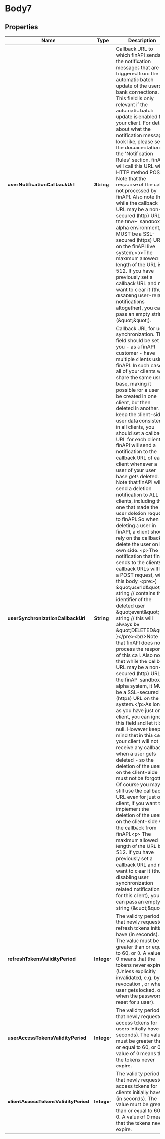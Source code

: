 
# Body7

## Properties
Name | Type | Description | Notes
------------ | ------------- | ------------- | -------------
**userNotificationCallbackUrl** | **String** | Callback URL to which finAPI sends the notification messages that are triggered from the automatic batch update of the users&#39; bank connections. This field is only relevant if the automatic batch update is enabled for your client. For details about what the notification messages look like, please see the documentation in the &#39;Notification Rules&#39; section. finAPI will call this URL with HTTP method POST. Note that the response of the call is not processed by finAPI. Also note that while the callback URL may be a non-secured (http) URL on the finAPI sandbox or alpha environment, it MUST be a SSL-secured (https) URL on the finAPI live system.&lt;p&gt;The maximum allowed length of the URL is 512. If you have previously set a callback URL and now want to clear it (thus disabling user-related notifications altogether), you can pass an empty string (\&quot;\&quot;). |  [optional]
**userSynchronizationCallbackUrl** | **String** | Callback URL for user synchronization. This field should be set if you - as a finAPI customer - have multiple clients using finAPI. In such case, all of your clients will share the same user base, making it possible for a user to be created in one client, but then deleted in another. To keep the client-side user data consistent in all clients, you should set a callback URL for each client. finAPI will send a notification to the callback URL of each client whenever a user of your user base gets deleted. Note that finAPI will send a deletion notification to ALL clients, including the one that made the user deletion request to finAPI. So when deleting a user in finAPI, a client should rely on the callback to delete the user on its own side. &lt;p&gt;The notification that finAPI sends to the clients&#39; callback URLs will be a POST request, with this body: &lt;pre&gt;{    \&quot;userId\&quot; : string // contains the identifier of the deleted user    \&quot;event\&quot; : string // this will always be \&quot;DELETED\&quot; }&lt;/pre&gt;&lt;br/&gt;Note that finAPI does not process the response of this call. Also note that while the callback URL may be a non-secured (http) URL on the finAPI sandbox or alpha system, it MUST be a SSL-secured (https) URL on the live system.&lt;/p&gt;As long as you have just one client, you can ignore this field and let it be null. However keep in mind that in this case your client will not receive any callback when a user gets deleted - so the deletion of the user on the client-side must not be forgotten. Of course you may still use the callback URL even for just one client, if you want to implement the deletion of the user on the client-side via the callback from finAPI.&lt;p&gt; The maximum allowed length of the URL is 512. If you have previously set a callback URL and now want to clear it (thus disabling user synchronization related notifications for this client), you can pass an empty string (\&quot;\&quot;). |  [optional]
**refreshTokensValidityPeriod** | **Integer** | The validity period that newly requested refresh tokens initially have (in seconds). The value must be greater than or equal to 60, or 0. A value of 0 means that the tokens never expire (Unless explicitly invalidated, e.g. by revocation , or when a user gets locked, or when the password is reset for a user). |  [optional]
**userAccessTokensValidityPeriod** | **Integer** | The validity period that newly requested access tokens for users initially have (in seconds). The value must be greater than or equal to 60, or 0. A value of 0 means that the tokens never expire. |  [optional]
**clientAccessTokensValidityPeriod** | **Integer** | The validity period that newly requested access tokens for clients initially have (in seconds). The value must be greater than or equal to 60, or 0. A value of 0 means that the tokens never expire. |  [optional]



